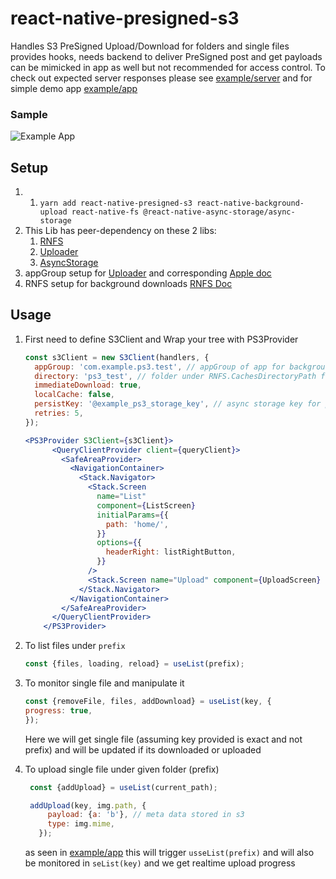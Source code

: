 # react-native-presigned-s3

Handles S3 PreSigned Upload/Download for folders and single files provides hooks, needs backend to deliver PreSigned
post and get payloads can be mimicked in app as well but not recommended for access control. To check out expected
server responses please see [example/server](./example/server) and for simple demo app [example/app](./example/app)

### Sample
![Example App](./sample.gif)

## Setup
1. 
   1. ```yarn add react-native-presigned-s3 react-native-background-upload react-native-fs @react-native-async-storage/async-storage```
2. This Lib has peer-dependency on these 2 libs:
   1. [RNFS](https://github.com/itinance/react-native-fs)
   2. [Uploader](https://github.com/Vydia/react-native-background-upload)
   3. [AsyncStorage](https://github.com/react-native-async-storage/async-storage)
3. appGroup setup for [Uploader](https://github.com/Vydia/react-native-background-upload)  and corresponding [Apple doc](https://developer.apple.com/documentation/foundation/nsfilemanager/1412643-containerurlforsecurityapplicati)
4. RNFS setup for background downloads [RNFS Doc](https://github.com/itinance/react-native-fs#background-downloads-tutorial-ios)

## Usage

1. First need to define S3Client and Wrap your tree with PS3Provider

    ```jsx
    const s3Client = new S3Client(handlers, {
      appGroup: 'com.example.ps3.test', // appGroup of app for background upload support https://developer.apple.com/documentation/foundation/nsfilemanager/1412643-containerurlforsecurityapplicati
      directory: 'ps3_test', // folder under RNFS.CachesDirectoryPath for local storage
      immediateDownload: true,
      localCache: false,
      persistKey: '@example_ps3_storage_key', // async storage key for presistency
      retries: 5,
    });
    ```

    ```jsx
    <PS3Provider S3Client={s3Client}>
          <QueryClientProvider client={queryClient}>
            <SafeAreaProvider>
              <NavigationContainer>
                <Stack.Navigator>
                  <Stack.Screen
                    name="List"
                    component={ListScreen}
                    initialParams={{
                      path: 'home/',
                    }}
                    options={{
                      headerRight: listRightButton,
                    }}
                  />
                  <Stack.Screen name="Upload" component={UploadScreen} />
                </Stack.Navigator>
              </NavigationContainer>
            </SafeAreaProvider>
          </QueryClientProvider>
        </PS3Provider>
    ```

2. To list files under `prefix`
    ```jsx
    const {files, loading, reload} = useList(prefix);
    ```
3. To monitor single file and manipulate it
   ```jsx
   const {removeFile, files, addDownload} = useList(key, {
   progress: true,
   });
   ```
   Here we will get single file (assuming key provided is exact and not prefix) and will be updated if its downloaded or
   uploaded
4. To upload single file under given folder (prefix)
   ```jsx
    const {addUpload} = useList(current_path); 
   ```
   ```jsx
    addUpload(key, img.path, {
        payload: {a: 'b'}, // meta data stored in s3
        type: img.mime,
      }); 
   ````
   as seen in [example/app](./example/app) this will trigger ```usseList(prefix)``` and will also be monitored
   in ```seList(key)``` and we get realtime upload progress  
